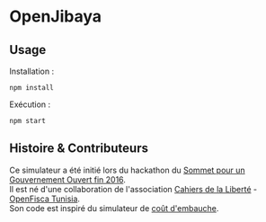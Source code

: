 
# OpenJibaya

## Usage

Installation :  

```
npm install
```

Exécution :

```
npm start
```

## Histoire & Contributeurs

Ce simulateur a été initié lors du hackathon du [Sommet pour un Gouvernement Ouvert fin 2016](https://www.opengovpartnership.org/about/news-and-events/ogp-global-summit-2016-paris).  
Il est né d'une collaboration de l'association [Cahiers de la Liberté](http://www.cahiersdelaliberte.org) - [OpenFisca Tunisia](https://github.com/openfisca/openfisca-tunisia).  
Son code est inspiré du simulateur de [coût d'embauche](https://github.com/sgmap/cout-embauche).
